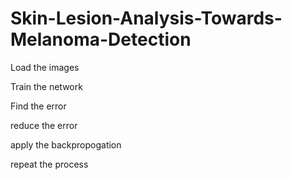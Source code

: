 # Skin-Lesion-Analysis-Towards-Melanoma-Detection
Load the images 

Train the network 

Find the error

reduce the error

apply the backpropogation 

repeat the process
